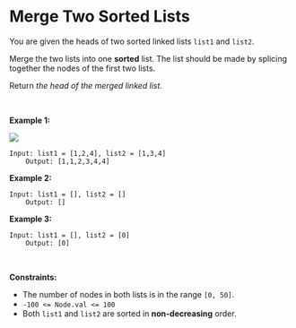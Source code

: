 # Merge Two Sorted Lists


You are given the heads of two sorted linked lists `list1` and `list2`.

Merge the two lists into one **sorted** list. The list should be made by
splicing together the nodes of the first two lists.

Return *the head of the merged linked list*.

 

**Example 1:**

![](https://assets.leetcode.com/uploads/2020/10/03/merge_ex1.jpg)

    Input: list1 = [1,2,4], list2 = [1,3,4]
        Output: [1,1,2,3,4,4]
        

**Example 2:**

    Input: list1 = [], list2 = []
        Output: []
        

**Example 3:**

    Input: list1 = [], list2 = [0]
        Output: [0]
        

 

**Constraints:**

- The number of nodes in both lists is in the range `[0, 50]`.
- `-100 <= Node.val <= 100`
- Both `list1` and `list2` are sorted in **non-decreasing** order.
